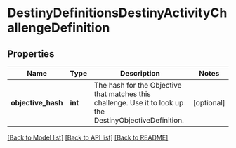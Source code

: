 # DestinyDefinitionsDestinyActivityChallengeDefinition

## Properties
Name | Type | Description | Notes
------------ | ------------- | ------------- | -------------
**objective_hash** | **int** | The hash for the Objective that matches this challenge. Use it to look up the DestinyObjectiveDefinition. | [optional] 

[[Back to Model list]](../README.md#documentation-for-models) [[Back to API list]](../README.md#documentation-for-api-endpoints) [[Back to README]](../README.md)


